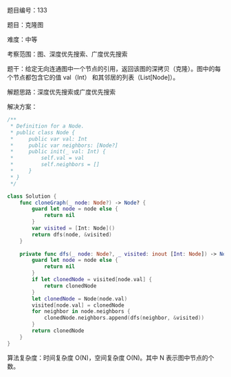 题目编号：133

题目：克隆图

难度：中等

考察范围：图、深度优先搜索、广度优先搜索

题干：给定无向连通图中一个节点的引用，返回该图的深拷贝（克隆）。图中的每个节点都包含它的值 val（Int） 和其邻居的列表（List[Node]）。


解题思路：深度优先搜索或广度优先搜索

解决方案：

```swift
/**
 * Definition for a Node.
 * public class Node {
 *     public var val: Int
 *     public var neighbors: [Node?]
 *     public init(_ val: Int) {
 *         self.val = val
 *         self.neighbors = []
 *     }
 * }
 */

class Solution {
    func cloneGraph(_ node: Node?) -> Node? {
        guard let node = node else {
            return nil
        }
        var visited = [Int: Node]()
        return dfs(node, &visited)
    }
    
    private func dfs(_ node: Node?, _ visited: inout [Int: Node]) -> Node? {
        guard let node = node else {
            return nil
        }
        if let clonedNode = visited[node.val] {
            return clonedNode
        }
        let clonedNode = Node(node.val)
        visited[node.val] = clonedNode
        for neighbor in node.neighbors {
            clonedNode.neighbors.append(dfs(neighbor, &visited))
        }
        return clonedNode
    }
}
```

算法复杂度：时间复杂度 O(N)，空间复杂度 O(N)。其中 N 表示图中节点的个数。